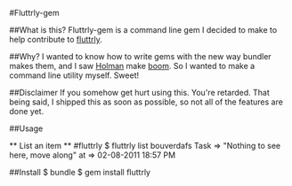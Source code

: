 #Fluttrly-gem

##What is this?
Fluttrly-gem is a command line gem I decided to make to help contribute to
[fluttrly](http://github.com/excid3/fluttrly).


##Why?
I wanted to know how to write gems with the new way bundler makes them, and I saw
[Holman](http://github.com/holman) make [boom](http://github.com/holman/boom). So I wanted to make a
command line utility myself. Sweet!


##Disclaimer
If you somehow get hurt using this. You're retarded. That being said, I shipped this as soon as possible,
so not all of the features are done yet.


##Usage

** List an item **
    #fluttrly <command> <list>
    $ fluttrly list bouverdafs
    Task => "Nothing to see here, move along" at => 02-08-2011 18:57 PM 
		
##Install 
    $ bundle
		$ gem install fluttrly
